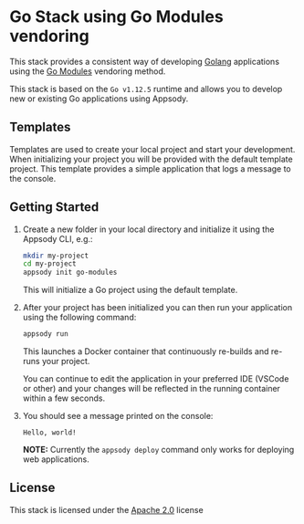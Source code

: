 # Go Stack using Go Modules vendoring

This stack provides a consistent way of developing [Golang](https://https://golang.org/) applications using the [Go Modules](https://github.com/golang/go/wiki/Modules) vendoring method. 

This stack is based on the `Go v1.12.5` runtime and allows you to develop new or existing Go applications using Appsody.


## Templates

Templates are used to create your local project and start your development. When initializing your project you will be provided with the default template project. This template provides a simple application that logs a message to the console. 

## Getting Started

1. Create a new folder in your local directory and initialize it using the Appsody CLI, e.g.:

    ```bash
    mkdir my-project
    cd my-project
    appsody init go-modules 
    ```
    This will initialize a Go project using the default template.

1. After your project has been initialized you can then run your application using the following command:

    ```bash
    appsody run
    ```

    This launches a Docker container that continuously re-builds and re-runs your project.

    You can continue to edit the application in your preferred IDE (VSCode or other) and your changes will be reflected in the running container within a few seconds.

1. You should see a message printed on the console:

    ```Hello, world!```

    **NOTE:** Currently the `appsody deploy` command only works for deploying web applications.

## License

This stack is licensed under the [Apache 2.0](./image/LICENSE) license

